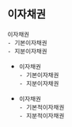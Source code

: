 ## 이자채권
```
이자채권
- 기본이자채권
- 지분이자채권
```
- ```
  이자채권
  - 기본이자채권
  - 지분이자채권
  ```
- ```
  이자채권
  - 기본적이자채권
  - 지분적이자채권
  ```